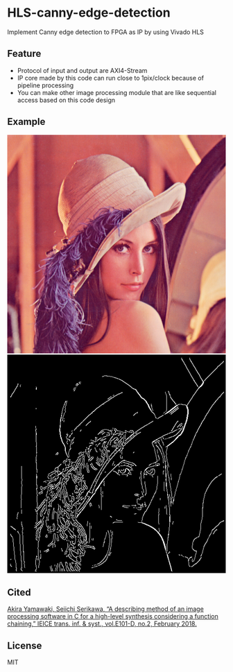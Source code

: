 # HLS-canny-edge-detection
Implement Canny edge detection to FPGA as IP by using Vivado HLS

## Feature
- Protocol of input and output are AXI4-Stream
- IP core made by this code can run close to 1pix/clock because of pipeline processing
- You can make other image processing module that are like sequential access based on this code design

## Example
<div style="text-align: center;">
    <img src="testbench/lenna.png" alt="C simulation result">
    <img src="assets/out.png" alt="C simulation result">
</div>

## Cited
[Akira Yamawaki, Seiichi Serikawa, “A describing method of
an image processing software in C for a high-level synthesis
considering a function chaining,” IEICE trans. inf. & syst.,
vol.E101-D, no.2, February 2018.](https://www.jstage.jst.go.jp/article/transinf/E101.D/2/E101.D_2017RCP0001/_article)

## License
MIT
